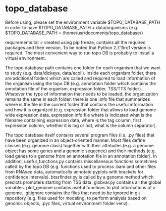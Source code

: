 # topo_database
Before using, please set the environment variable $TOPO_DATABASE_PATH in order to have $TOPO_DATABASE_PATH + data/organisms (e.g. $TOPO_DATABASE_PATH = /home/usr/documents/topo_database/)

requirements.txt > created using pip freeze, contains all the required packages and their version. To be noted that Python 2.7.15rc1 version is required. The most convenient way to run topo DB is probably to install a virtual environment.

The topo database path contains one folder for each organism that we want to study (e.g. data/dickeya, data/ecoli). Inside each organism folder, there are additional folders which are called and required to load information of the organism using the topo DB (e.g. annotation folder which contains the annotation file of the organism, expression folder, TSS/TTS folder). Whatever the type of information that needs to be loaded, the organization remains the same in each folder: there is one .info file that summarizes where is the file in the current folder that contains the useful information and how it is organized (e.g. expression folder that allows to load genome-wide expression data, expression.info file where is indicated what is the filename containing expression data, where is the tag column, first expression column, whether it is log or not, what is the column separator).

The topo database itself contains several program files (i.e. .py files) that have been organized in an object-oriented manner. Most files define classes (e.g. genome class) together with their attributes (e.g. a genome object has some genes and a genomic sequence) and their methods (e.g. load genes to a genome from an annotation file in an annotation folder). In addition, useful_functions.py contains miscellaneous functions sometimes called by the topo DB (e.g. functions used to process .bam and other files from RNAseq data, automatically annotate pyplots with brackets for confidence intervals). btssfinder.py is called by a genome method which predicts promoters starting from TSS data. globvar.py contains all the global variables. plot_genome contains useful functions to plot informations of a genome. .gitignore contains the files that need to be ignored in git repository (e.g. files used for modeling, to perform analysis based on genomic objects, .pyc files, virtual environment folder venv).